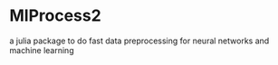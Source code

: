 # MlProcess2
a julia package to do fast data preprocessing for neural networks and machine learning
